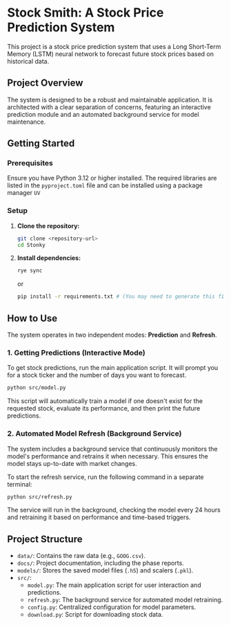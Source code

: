 # Stock Smith: A Stock Price Prediction System

This project is a stock price prediction system that uses a Long Short-Term Memory (LSTM) neural network to forecast future stock prices based on historical data.

## Project Overview

The system is designed to be a robust and maintainable application. It is architected with a clear separation of concerns, featuring an interactive prediction module and an automated background service for model maintenance.

## Getting Started

### Prerequisites

Ensure you have Python 3.12 or higher installed. The required libraries are listed in the `pyproject.toml` file and can be installed using a package manager `UV`

### Setup

1. **Clone the repository:**
   ```bash
   git clone <repository-url>
   cd Stonky
   ```

2. **Install dependencies:**
   ```bash
   rye sync
   ```
   or
   ```bash
   pip install -r requirements.txt # (You may need to generate this file from pyproject.toml)
   ```

## How to Use

The system operates in two independent modes: **Prediction** and **Refresh**.

### 1. Getting Predictions (Interactive Mode)

To get stock predictions, run the main application script. It will prompt you for a stock ticker and the number of days you want to forecast.

```bash
python src/model.py
```

This script will automatically train a model if one doesn't exist for the requested stock, evaluate its performance, and then print the future predictions.

### 2. Automated Model Refresh (Background Service)

The system includes a background service that continuously monitors the model's performance and retrains it when necessary. This ensures the model stays up-to-date with market changes.

To start the refresh service, run the following command in a separate terminal:

```bash
python src/refresh.py
```

The service will run in the background, checking the model every 24 hours and retraining it based on performance and time-based triggers.

## Project Structure

- `data/`: Contains the raw data (e.g., `GOOG.csv`).
- `docs/`: Project documentation, including the phase reports.
- `models/`: Stores the saved model files (`.h5`) and scalers (`.pkl`).
- `src/`:
  - `model.py`: The main application script for user interaction and predictions.
  - `refresh.py`: The background service for automated model retraining.
  - `config.py`: Centralized configuration for model parameters.
  - `download.py`: Script for downloading stock data.

